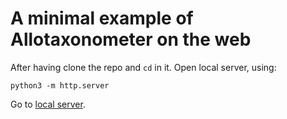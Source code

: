# A minimal example of Allotaxonometer on the web

After having clone the repo and `cd` in it. Open local server, using:

```shell
python3 -m http.server
```

Go to [local server](http://0.0.0.0:8000/).
